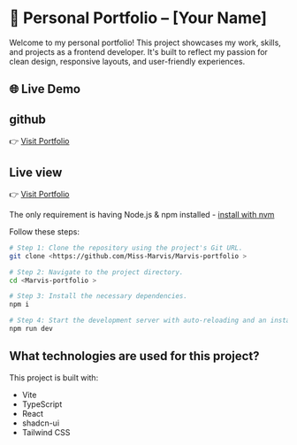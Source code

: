 # 💼 Personal Portfolio – [Your Name]

Welcome to my personal portfolio! This project showcases my work, skills, and
projects as a frontend developer. It's built to reflect my passion for clean
design, responsive layouts, and user-friendly experiences.

## 🌐 Live Demo

## github

👉 [Visit Portfolio](https://github.com/Miss-Marvis/Marvis-portfolio)

## Live view

👉 [Visit Portfolio](https://your-portfolio-url.com)

The only requirement is having Node.js & npm installed -
[install with nvm](https://github.com/nvm-sh/nvm#installing-and-updating)

Follow these steps:

```sh
# Step 1: Clone the repository using the project's Git URL.
git clone <https://github.com/Miss-Marvis/Marvis-portfolio >

# Step 2: Navigate to the project directory.
cd <Marvis-portfolio >

# Step 3: Install the necessary dependencies.
npm i

# Step 4: Start the development server with auto-reloading and an instant preview.
npm run dev
```

## What technologies are used for this project?

This project is built with:

- Vite
- TypeScript
- React
- shadcn-ui
- Tailwind CSS

